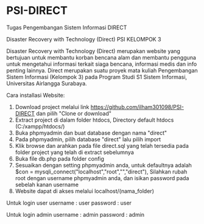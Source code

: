 # PSI-DIRECT
Tugas Pengembangan Sistem Informasi DIRECT

Disaster Recovery with Technology (Direct)
PSI KELOMPOK 3

Disaster Recovery with Technology (Direct) merupakan website yang bertujuan untuk membantu korban bencana alam dan membantu pengguna untuk mengetahui informasi terkait siaga bencana, informasi medis dan info penting lainnya. Direct merupakan suatu proyek mata kuliah Pengembangan Sistem Informasi (Kelompok 3) pada Program Studi S1 Sistem Informasi, Universitas Airlangga Surabaya.

Cara installasi Website:

1. Download project melalui link https://github.com/ilham301098/PSI-DIRECT dan pilih "Clone or download"
2. Extract project di dalam folder htdocs, Directory default htdocs (C:/xampp/htdocs/)
3. Buka phpmyadmin dan buat database dengan nama "direct"
4. Pada phpmyadmin, pilih database "direct" lalu pilih import 
5. Klik browse dan arahkan pada file direct.sql yang telah tersedia pada folder project yang telah di extract sebelumnya
6. Buka file db.php pada folder config
7. Sesuaikan dengan setting phpmyadmin anda, untuk defaultnya adalah $con = mysqli_connect("localhost","root","","direct"), Silahkan rubah root dengan username phpmyadmin anda, dan isikan password pada sebelah kanan username
8. Website dapat di akses melalui localhost/(nama_folder)


Untuk login user
username : user
password : user

Untuk login admin
username : admin
password : admin
